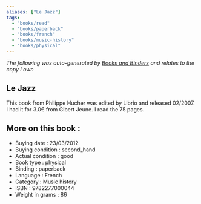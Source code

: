 ```yaml
---
aliases: ["Le Jazz"] 
tags: 
  - "books/read" 
  - "books/paperback" 
  - "books/french"
  - "books/music-history"
  - "books/physical"
---
```


_The following was auto-generated by [Books and Binders](Books%20and%20Binders.md) and relates to the copy I own_
## Le Jazz
This book from Philippe Hucher was edited by Librio and released 02/2007. I had it for 3.0€ from Gibert Jeune. I read the 75 pages.

## More on this book :
- Buying date : 23/03/2012
- Buying condition : second_hand
- Actual condition : good
- Book type : physical
- Binding : paperback
- Language : French
- Category : Music history
- ISBN : 9782277000044
- Weight in grams : 86
